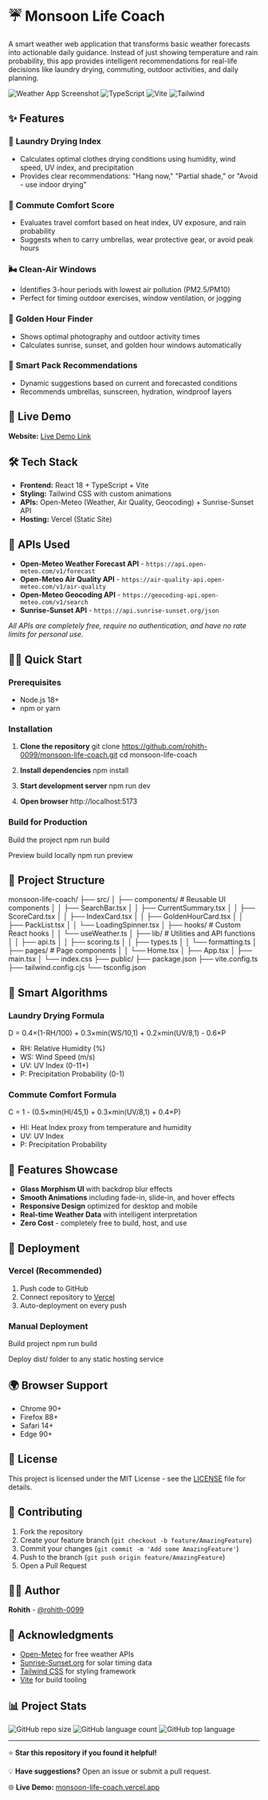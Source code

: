 # ☔ Monsoon Life Coach

A smart weather web application that transforms basic weather forecasts into actionable daily guidance. Instead of just showing temperature and rain probability, this app provides intelligent recommendations for real-life decisions like laundry drying, commuting, outdoor activities, and daily planning.

![Weather App Screenshot](https://img.shields.io/badge/React-18.0+-blue) ![TypeScript](https://img.shields.io/badge/TypeScript-5.0+-blue) ![Vite](https://img.shields.io/badge/Vite-5.0+-purple) ![Tailwind](https://img.shields.io/badge/Tailwind-3.0+-green)

## ✨ Features

### 🧺 **Laundry Drying Index**
- Calculates optimal clothes drying conditions using humidity, wind speed, UV index, and precipitation
- Provides clear recommendations: "Hang now," "Partial shade," or "Avoid - use indoor drying"

### 🚗 **Commute Comfort Score**
- Evaluates travel comfort based on heat index, UV exposure, and rain probability
- Suggests when to carry umbrellas, wear protective gear, or avoid peak hours

### 🌬️ **Clean-Air Windows**
- Identifies 3-hour periods with lowest air pollution (PM2.5/PM10)
- Perfect for timing outdoor exercises, window ventilation, or jogging

### 📸 **Golden Hour Finder**
- Shows optimal photography and outdoor activity times
- Calculates sunrise, sunset, and golden hour windows automatically

### 🎒 **Smart Pack Recommendations**
- Dynamic suggestions based on current and forecasted conditions
- Recommends umbrellas, sunscreen, hydration, windproof layers

## 🚀 Live Demo

**Website:** [Live Demo Link](your-vercel-url-here)

## 🛠️ Tech Stack

- **Frontend:** React 18 + TypeScript + Vite
- **Styling:** Tailwind CSS with custom animations
- **APIs:** Open-Meteo (Weather, Air Quality, Geocoding) + Sunrise-Sunset API
- **Hosting:** Vercel (Static Site)

## 📡 APIs Used

- **Open-Meteo Weather Forecast API** - `https://api.open-meteo.com/v1/forecast`
- **Open-Meteo Air Quality API** - `https://air-quality-api.open-meteo.com/v1/air-quality`
- **Open-Meteo Geocoding API** - `https://geocoding-api.open-meteo.com/v1/search`
- **Sunrise-Sunset API** - `https://api.sunrise-sunset.org/json`

*All APIs are completely free, require no authentication, and have no rate limits for personal use.*

## 🏃‍♂️ Quick Start

### Prerequisites
- Node.js 18+ 
- npm or yarn

### Installation

1. **Clone the repository**
git clone https://github.com/rohith-0099/monsoon-life-coach.git
cd monsoon-life-coach


2. **Install dependencies**
npm install


3. **Start development server**
npm run dev


4. **Open browser**
http://localhost:5173


### Build for Production

Build the project
npm run build

Preview build locally
npm run preview


## 📁 Project Structure

monsoon-life-coach/
├── src/
│ ├── components/ # Reusable UI components
│ │ ├── SearchBar.tsx
│ │ ├── CurrentSummary.tsx
│ │ ├── ScoreCard.tsx
│ │ ├── IndexCard.tsx
│ │ ├── GoldenHourCard.tsx
│ │ ├── PackList.tsx
│ │ └── LoadingSpinner.tsx
│ ├── hooks/ # Custom React hooks
│ │ └── useWeather.ts
│ ├── lib/ # Utilities and API functions
│ │ ├── api.ts
│ │ ├── scoring.ts
│ │ ├── types.ts
│ │ └── formatting.ts
│ ├── pages/ # Page components
│ │ └── Home.tsx
│ ├── App.tsx
│ ├── main.tsx
│ └── index.css
├── public/
├── package.json
├── vite.config.ts
├── tailwind.config.cjs
└── tsconfig.json


## 🧮 Smart Algorithms

### Laundry Drying Formula
D = 0.4×(1-RH/100) + 0.3×min(WS/10,1) + 0.2×min(UV/8,1) - 0.6×P

- RH: Relative Humidity (%)
- WS: Wind Speed (m/s) 
- UV: UV Index (0-11+)
- P: Precipitation Probability (0-1)

### Commute Comfort Formula
C = 1 - (0.5×min(HI/45,1) + 0.3×min(UV/8,1) + 0.4×P)

- HI: Heat Index proxy from temperature and humidity
- UV: UV Index
- P: Precipitation Probability

## 🎨 Features Showcase

- **Glass Morphism UI** with backdrop blur effects
- **Smooth Animations** including fade-in, slide-in, and hover effects
- **Responsive Design** optimized for desktop and mobile
- **Real-time Weather Data** with intelligent interpretation
- **Zero Cost** - completely free to build, host, and use

## 🚀 Deployment

### Vercel (Recommended)

1. Push code to GitHub
2. Connect repository to [Vercel](https://vercel.com)
3. Auto-deployment on every push

### Manual Deployment

Build project
npm run build

Deploy dist/ folder to any static hosting service


## 🌍 Browser Support

- Chrome 90+
- Firefox 88+
- Safari 14+
- Edge 90+

## 📝 License

This project is licensed under the MIT License - see the [LICENSE](LICENSE) file for details.

## 🤝 Contributing

1. Fork the repository
2. Create your feature branch (`git checkout -b feature/AmazingFeature`)
3. Commit your changes (`git commit -m 'Add some AmazingFeature'`)
4. Push to the branch (`git push origin feature/AmazingFeature`)
5. Open a Pull Request

## 👨‍💻 Author

**Rohith** - [@rohith-0099](https://github.com/rohith-0099)

## 🙏 Acknowledgments

- [Open-Meteo](https://open-meteo.com/) for free weather APIs
- [Sunrise-Sunset.org](https://sunrise-sunset.org/) for solar timing data
- [Tailwind CSS](https://tailwindcss.com/) for styling framework
- [Vite](https://vitejs.dev/) for build tooling

## 📊 Project Stats

![GitHub repo size](https://img.shields.io/github/repo-size/rohith-0099/monsoon-life-coach)
![GitHub language count](https://img.shields.io/github/languages/count/rohith-0099/monsoon-life-coach)
![GitHub top language](https://img.shields.io/github/languages/top/rohith-0099/monsoon-life-coach)

---

⭐ **Star this repository if you found it helpful!**

💡 **Have suggestions?** Open an issue or submit a pull request.

🌐 **Live Demo:** [monsoon-life-coach.vercel.app](monsoon-life-coach.vercel.app)
